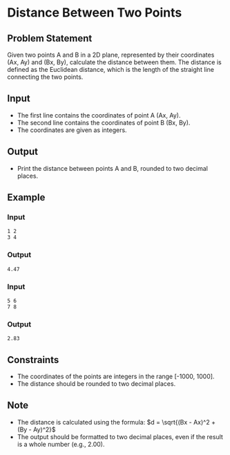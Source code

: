 # Distance Between Two Points

## Problem Statement

Given two points A and B in a 2D plane, represented by their coordinates (Ax, Ay) and (Bx, By), calculate the distance between them. The distance is defined as the Euclidean distance, which is the length of the straight line connecting the two points.

## Input

- The first line contains the coordinates of point A (Ax, Ay).
- The second line contains the coordinates of point B (Bx, By).
- The coordinates are given as integers.

## Output

- Print the distance between points A and B, rounded to two decimal places.

## Example

### Input

```
1 2
3 4
```

### Output

```
4.47
```

### Input

```
5 6
7 8
```

### Output

```
2.83
```

## Constraints

- The coordinates of the points are integers in the range [-1000, 1000].
- The distance should be rounded to two decimal places.

## Note

- The distance is calculated using the formula:
  $d = \sqrt{(Bx - Ax)^2 + (By - Ay)^2}$
- The output should be formatted to two decimal places, even if the result is a whole number (e.g., 2.00).
